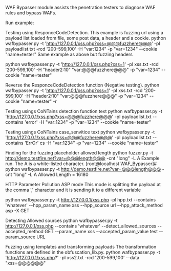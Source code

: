 WAF Bypasser module assists the penetration testers to diagnose WAF rules and bypass WAFs.


Run example:

Testing using ResponceCodeDetection.
This example is fuzzing url using a payload list loaded from file, some post data, a header and a cookie.
python wafbypasser.py -t 'http://127.0.0.1/xss.php?xss=@@@fuzzhere@@@' -pl payloadlist.txt -rcd '200-599,100'  -H "var:1234" -p "var=1234" --cookie "name=tester"
Same example as above but fuzzing headers

python wafbypasser.py -t 'http://127.0.0.1/xss.php?xss=1' -pl xss.txt -rcd '200-599,100'  -H "header2:10" "var:@@@fuzzhere@@@" -p "var=1234" --cookie "name=tester"

Reverse the ResponceCodeDetection  function (Negative testing).
python wafbypasser.py -t 'http://127.0.0.1/xss.php?xss=1' -pl xss.txt -rcd '200-599,100'  -H "header2:10" "var:@@@fuzzhere@@@" -p "var=1234" --cookie "name=tester" -r

Testing usings CoNTains detection function text
python wafbypasser.py -t 'http://127.0.0.1/xss.php?xss=@@@fuzzhere@@@' -pl payloadlist.txt --contains 'error' -H "var:1234" -p "var=1234" --cookie "name=tester"

Testing usings CoNTains case_senvitice text
python wafbypasser.py -t 'http://127.0.0.1/xss.php?xss=@@@fuzzhere@@@' -pl payloadlist.txt --contains 'ErrOr' cs -H "var:1234" -p "var=1234" --cookie "name=tester"

Finding for the fuzzing placeholder allowed length
python fuzzer.py -t http://demo.testfire.net?var=@@@length@@@ -cnt "long" -L A
Example run. The A is a white-listed character.
[root@localhost WAF_Bypasser]# python wafbypasser.py -t http://demo.testfire.net?var=@@@length@@@ -cnt "long" -L A
Allowed Length = 16180

HTTP Parameter Pollution
ASP mode
This mode is splitting the payload at the comma ',' character and it is sending it to a different variable

python wafbypasser.py -t http://127.0.0.1/xss.php -pl hpp.txt --contains 'whatever' --hpp_param_name xss --hpp_source url --hpp_attack_method asp -X GET

Detecting Allowed sources
python wafbypasser.py -t http://127.0.0.1/xss.php --contains 'whatever' --detect_allowed_sources --accepted_method GET --param_name xss --accepted_param_value test --param_source URL

Fuzzing using templates and transforming payloads
The transformation functions are defined in the obfuscation_lib.py.
python wafbypasser.py -t 'http://127.0.0.1/xss.php?' -pl xss2.txt -rcd '200-599,100' --data "xss=@@@<reverse><payload/></reverse>@@@"
